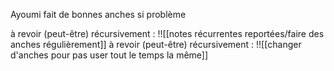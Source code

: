 Ayoumi fait de bonnes anches si problème

à revoir (peut-être) récursivement : 
!![[notes récurrentes reportées/faire des anches régulièrement]]
à revoir (peut-être) récursivement : 
!![[changer d'anches pour pas user tout le temps la même]]